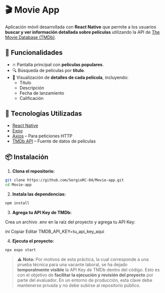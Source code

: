 # 🎬 Movie App

Aplicación móvil desarrollada con **React Native** que permite a los usuarios **buscar y ver información detallada sobre películas** utilizando la API de [The Movie Database (TMDb)](https://developer.themoviedb.org/).

## 📱 Funcionalidades

- 🔥 Pantalla principal con **películas populares**.
- 🔍 Búsqueda de películas por **título**.
- 📄 Visualización de **detalles de cada película**, incluyendo:
  - Título
  - Descripción
  - Fecha de lanzamiento
  - Calificación

## 🚀 Tecnologías Utilizadas

- [React Native](https://reactnative.dev/)
- [Expo](https://expo.dev/)
- [Axios](https://axios-http.com/) – Para peticiones HTTP
- [TMDb API](https://developer.themoviedb.org/reference/intro/getting-started) – Fuente de datos de películas

## 📦 Instalación

1. **Clona el repositorio:**

```bash
git clone https://github.com/SergioRC-04/Movie-app.git
cd Movie-app
```
2. **Instala las dependencias:**

```bash
npm install
```

3. **Agrega tu API Key de TMDb:**

Crea un archivo .env en la raíz del proyecto y agrega tu API Key:

ini
Copiar
Editar
TMDB_API_KEY=tu_api_key_aqui

4. **Ejecuta el proyecto:**

```bash
npx expo start
```

> ⚠️ **Nota:** Por motivos de esta práctica, la cual corresponde a una prueba técnica para una vacante laboral, se ha dejado **temporalmente visible** la API Key de TMDb dentro del código. Esto es con el objetivo de **facilitar la ejecución y revisión del proyecto** por parte del evaluador. En un entorno de producción, esta clave debe mantenerse privada y no debe subirse al repositorio público.
